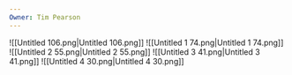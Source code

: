 ```yaml
---
Owner: Tim Pearson
---
```

![[Untitled 106.png|Untitled 106.png]]
![[Untitled 1 74.png|Untitled 1 74.png]]
![[Untitled 2 55.png|Untitled 2 55.png]]
![[Untitled 3 41.png|Untitled 3 41.png]]
![[Untitled 4 30.png|Untitled 4 30.png]]